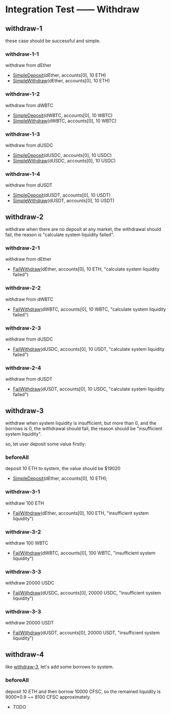 # Integration Test —— Withdraw

## withdraw-1

these case should be successful and simple.

### withdraw-1-1

withdraw from dEther

- [SimpleDeposit](./test-function.md#SimpleDeposit)(dEther, accounts[0], 10 ETH)
- [SimpleWithdraw](./test-function.md#SimpleWithdraw)(dEther, accounts[0], 10 ETH)

### withdraw-1-2

withdraw from dWBTC

- [SimpleDeposit](./test-function.md#SimpleDeposit)(dWBTC, accounts[0], 10 WBTC)
- [SimpleWithdraw](./test-function.md#SimpleWithdraw)(dWBTC, accounts[0], 10 WBTC)

### withdraw-1-3

withdraw from dUSDC

- [SimpleDeposit](./test-function.md#SimpleDeposit)(dUSDC, accounts[0], 10 USDC)
- [SimpleWithdraw](./test-function.md#SimpleWithdraw)(dUSDC, accounts[0], 10 USDC)

### withdraw-1-4

withdraw from dUSDT

- [SimpleDeposit](./test-function.md#SimpleDeposit)(dUSDT, accounts[0], 10 USDT)
- [SimpleWithdraw](./test-function.md#SimpleWithdraw)(dUSDT, accounts[0], 10 USDT)

## withdraw-2

withdraw when there are no deposit at any market, the withdrawal should fail, the reason is "calculate system liquidity failed".

### withdraw-2-1

withdraw from dEther

- [FailWithdraw](./test-function.md#FailWithdraw)(dEther, accounts[0], 10 ETH, "calculate system liquidity failed")

### withdraw-2-2

withdraw from dWBTC

- [FailWithdraw](./test-function.md#FailWithdraw)(dWBTC, accounts[0], 10 WBTC, "calculate system liquidity failed")

### withdraw-2-3

withdraw from dUSDC

- [FailWithdraw](./test-function.md#FailWithdraw)(dUSDC, accounts[0], 10 USDT, "calculate system liquidity failed")

### withdraw-2-4

withdraw from dUSDT

- [FailWithdraw](./test-function.md#FailWithdraw)(dUSDT, accounts[0], 10 USDC, "calculate system liquidity failed")

## withdraw-3

withdraw when system liquidity is insufficient, but more than 0, and the borrows is 0, the withdrawal should fail, the reason should be "insufficient system liquidity". 

so, let user deposit some value firstly:

### beforeAll

deposit 10 ETH to system, the value should be $19020

- [SimpleDeposit](./test-function.md#SimpleDeposit)(dEther, accounts[0], 10 ETH);

### withdraw-3-1

withdraw 100 ETH

- [FailWithdraw](./test-function.md#FailWithdraw)(dEther, accounts[0], 100 ETH, "insufficient system liquidity")

### withdraw-3-2

withdraw 100 WBTC

- [FailWithdraw](./test-function.md#FailWithdraw)(dWBTC, accounts[0], 100 WBTC, "insufficient system liquidity")

### withdraw-3-3

withdraw 20000 USDC

- [FailWithdraw](./test-function.md#FailWithdraw)(dUSDC, accounts[0], 20000 USDC, "insufficient system liquidity")

### withdraw-3-3

withdraw 20000 USDT

- [FailWithdraw](./test-function.md#FailWithdraw)(dUSDT, accounts[0], 20000 USDT, "insufficient system liquidity")

## withdraw-4

like [withdraw-3](#withdraw-3), let's add some borrows to system.

### beforeAll

deposit 10 ETH and then borrow 10000 CFSC, so the remained liquidity is 9000*0.9 ~= 8100 CFSC approximately.

- TODO